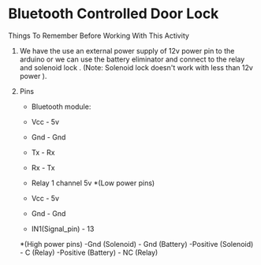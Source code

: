 # Bluetooth Controlled Door Lock #

Things To Remember Before Working With This Activity

1) We have the use an external power supply of  12v power pin to the arduino or we can use the battery eliminator and connect to the relay and solenoid lock .
(Note: Solenoid lock doesn't work with less than 12v power ).
2) Pins
   - Bluetooth module:
    - Vcc  -  5v
    - Gnd - Gnd
    - Tx    -  Rx
    - Rx   -	 Tx
    
    - Relay 1 channel 5v
    *(Low power pins)
    - Vcc   -  5v
    - Gnd   -  Gnd
    - IN1(Signal_pin) - 13
    
     *(High power pins)
    -Gnd (Solenoid) - Gnd (Battery)
    -Positive (Solenoid) - C  (Relay)
    -Positive (Battery) -  NC (Relay)
